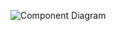 ![Component Diagram](https://github.com/user-attachments/assets/d022c19f-1a1c-4a28-83c0-dd3b6f4ebbe5)
